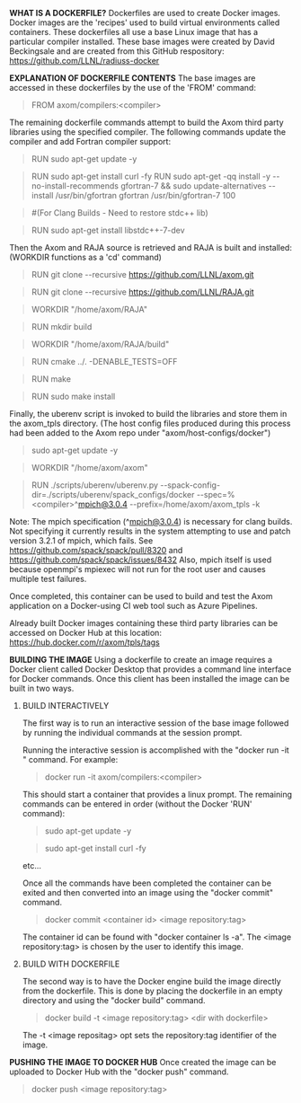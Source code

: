 **WHAT IS A DOCKERFILE?**
Dockerfiles are used to create Docker images.  Docker images are the 'recipes' used to build virtual environments called containers. These dockerfiles all use a base Linux image that has a particular compiler installed.  These base images were created by David Beckingsale and are created from this GitHub respository:
https://github.com/LLNL/radiuss-docker

**EXPLANATION OF DOCKERFILE CONTENTS**
The base images are accessed in these dockerfiles by the use of the 'FROM' command:
>FROM axom/compilers:&lt;compiler&gt;

The remaining dockerfile commands attempt to build the Axom third party libraries using the specified compiler. The following commands update the compiler and add Fortran compiler support:

>RUN sudo apt-get update -y

>RUN sudo apt-get install curl -fy
RUN sudo apt-get -qq install -y --no-install-recommends gfortran-7 && sudo update-alternatives --install /usr/bin/gfortran gfortran /usr/bin/gfortran-7 100

>#(For Clang Builds - Need to restore stdc++ lib)

>RUN sudo apt-get install libstdc++-7-dev

Then the Axom and RAJA source is retrieved and RAJA is built and installed: (WORKDIR functions as a 'cd' command)
>RUN git clone --recursive https://github.com/LLNL/axom.git

>RUN git clone --recursive https://github.com/LLNL/RAJA.git

>WORKDIR "/home/axom/RAJA"

>RUN mkdir build

>WORKDIR "/home/axom/RAJA/build"

>RUN cmake ../. -DENABLE_TESTS=OFF

>RUN make 

>RUN sudo make install

Finally, the uberenv script is invoked to build the libraries and store them in the axom_tpls directory.  (The host config files produced during this process had been added to the Axom repo under "axom/host-configs/docker")

>sudo apt-get update -y

>WORKDIR "/home/axom/axom"

>RUN ./scripts/uberenv/uberenv.py --spack-config-dir=./scripts/uberenv/spack_configs/docker --spec=%&lt;compiler&gt;^mpich@3.0.4 --prefix=/home/axom/axom_tpls -k

Note: The mpich specification (^mpich@3.0.4) is necessary for clang builds.  Not specifying it currently results in the system attempting to use and patch version 3.2.1 of mpich, which fails. See https://github.com/spack/spack/pull/8320 and https://github.com/spack/spack/issues/8432
Also, mpich itself is used because openmpi's mpiexec will not run for the root user and causes multiple test failures.

Once completed, this container can be used to build and test the Axom application on a Docker-using CI web tool such as Azure Pipelines.

Already built Docker images containing these third party libraries can be accessed on Docker Hub at this location:
https://hub.docker.com/r/axom/tpls/tags

**BUILDING THE IMAGE**
Using a dockerfile to create an image requires a Docker client called Docker Desktop that provides a command line interface for Docker commands.  Once this client has been installed the image can be built in two ways.

1. BUILD INTERACTIVELY

   The first way is to run an interactive session of the base image followed by running the individual commands at the session prompt.

   Running the interactive session is accomplished with the "docker run -it <base image>" command. For example:

   >docker run -it axom/compilers:&lt;compiler&gt;

   This should start a container that provides a linux prompt.  The remaining commands can be entered in order (without the Docker 'RUN' command):

   >sudo apt-get update -y

   >sudo apt-get install curl -fy

   etc...

   Once all the commands have been completed the container can be exited and then converted into an image using the "docker commit" command.

   >docker commit &lt;container id&gt; &lt;image repository:tag&gt;

   The container id can be found with "docker container ls -a".
   The &lt;image repository:tag&gt; is chosen by the user to identify this image.

2. BUILD WITH DOCKERFILE

   The second way is to have the Docker engine build the image directly from the dockerfile.  This is done by placing the dockerfile in an empty directory and using the "docker build" command.

   >docker build -t &lt;image repository:tag&gt; &lt;dir with dockerfile&gt;

   The -t &lt;image repositag&gt; opt sets the repository:tag identifier of the image.

**PUSHING THE IMAGE TO DOCKER HUB**
Once created the image can be uploaded to Docker Hub with the "docker push" command.
>docker push &lt;image repository:tag&gt;
